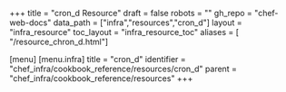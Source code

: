 +++
title = "cron_d Resource"
draft = false
robots = ""
gh_repo = "chef-web-docs"
data_path = ["infra","resources","cron_d"]
layout = "infra_resource"
toc_layout = "infra_resource_toc"
aliases = [ "/resource_chron_d.html"]

[menu]
  [menu.infra]
    title = "cron_d"
    identifier = "chef_infra/cookbook_reference/resources/cron_d"
    parent = "chef_infra/cookbook_reference/resources"
+++

<!-- The contents of this page are automatically generated from the cron_d.yaml file in the data directory. -->
<!-- To suggest a change, edit the https://github.com/chef/chef/blob/main/lib/chef/resource/cron_d.rb file
      and submit a pull request to the https://github.com/chef/chef repository. -->
